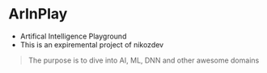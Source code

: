 # ArInPlay

- Artifical Intelligence Playground
- This is an expiremental project of nikozdev
> The purpose is to dive into AI, ML, DNN and other awesome domains
